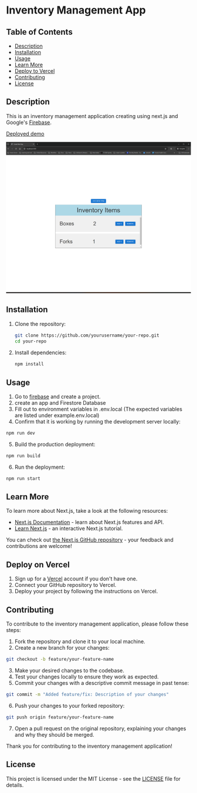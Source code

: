 # Inventory Management App

## Table of Contents

- [Description](#description)
- [Installation](#installation)
- [Usage](#usage)
- [Learn More](#learn-more)
- [Deploy to Vercel](#deploy-on-vercel)
- [Contributing](#contributing)
- [License](#license)

## Description

This is an inventory management application creating using next.js and Google's [Firebase](https://firebase.google.com/).

[Deployed demo](https://inventory-management-app-six-ebon.vercel.app/)

![Image](public/inventory-management-app.png)

## Installation

1. Clone the repository:
    ```bash
    git clone https://github.com/yourusername/your-repo.git
    cd your-repo
    ```

2. Install dependencies:
    ```bash
    npm install
    ```

## Usage

1. Go to [firebase](https://firebase.google.com/) and create a project.
2. create an app and Firestore Database
3. Fill out to environment variables in .env.local (The expected variables are listed under example.env.local)
4. Confirm that it is working by running the development server locally:

  ```bash
  npm run dev
  ```

5. Build the production deployment:

```bash
npm run build
```

6. Run the deployment:

```bash
npm run start
```

## Learn More

To learn more about Next.js, take a look at the following resources:

- [Next.js Documentation](https://nextjs.org/docs) - learn about Next.js features and API.
- [Learn Next.js](https://nextjs.org/learn) - an interactive Next.js tutorial.

You can check out [the Next.js GitHub repository](https://github.com/vercel/next.js/) - your feedback and contributions are welcome!

## Deploy on Vercel

1. Sign up for a [Vercel](https://vercel.com/) account if you don't have one.
2. Connect your GitHub repository to Vercel.
3. Deploy your project by following the instructions on Vercel.

## Contributing

To contribute to the inventory management application, please follow these steps:

1. Fork the repository and clone it to your local machine.
2. Create a new branch for your changes:
  ```bash
  git checkout -b feature/your-feature-name
  ```
3. Make your desired changes to the codebase.
4. Test your changes locally to ensure they work as expected.
5. Commit your changes with a descriptive commit message in past tense:
  ```bash
  git commit -m "Added feature/fix: Description of your changes"
  ```
6. Push your changes to your forked repository:
  ```bash
  git push origin feature/your-feature-name
  ```
7. Open a pull request on the original repository, explaining your changes and why they should be merged.

Thank you for contributing to the inventory management application!

## License

This project is licensed under the MIT License - see the [LICENSE](LICENSE) file for details.
